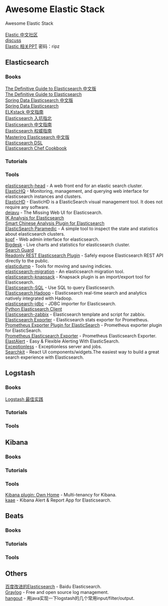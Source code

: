 # Awesome Elastic Stack
Awesome Elastic Stack <br /><br />
[Elastic 中文社区](http://elasticsearch.cn/) <br />
[discuss](https://discuss.elastic.co/) <br />
[Elastic 相关PPT](http://pan.baidu.com/s/1kVxKgSJ) 密码：ripz <br />

## Elasticsearch

### Books
[The Definitive Guide to Elasticsearch 中文版](https://github.com/looly/elasticsearch-definitive-guide-cn) <br />
[The Definitive Guide to Elasticsearch](https://github.com/elastic/elasticsearch-definitive-guide) <br />
[Spring Data Elasticsearch 中文版](https://es.yemengying.com/) <br />
[Spring Data Elasticsearch](http://docs.spring.io/spring-data/elasticsearch/docs/current/reference/html/) <br />
[ELKstack 中文指南](http://kibana.logstash.es/content/) <br />
[Elasticsearch 入坑指北](https://infaye.gitbooks.io/elasticsearch-fornorth/content/) <br />
[Elasticsearch 中文指南](https://endymecy.gitbooks.io/elasticsearch-guide-chinese/content/) <br />
[Elasticsearch 权威指南](https://fuxiaopang.gitbooks.io/learnelasticsearch/) <br />
[Mastering Elasticsearch 中文版](https://wizardforcel.gitbooks.io/mastering-elasticsearch/content/) <br />
[Elasticsearch DSL](http://elasticsearch-dsl.readthedocs.io/en/latest/) <br />
[Elasticsearch Chef Cookbook](https://github.com/elastic/cookbook-elasticsearch) <br />

### Tutorials


### Tools
[elasticsearch-head](https://github.com/mobz/elasticsearch-head) - A web front end for an elastic search cluster. <br />
[ElasticHQ](https://github.com/royrusso/elasticsearch-HQ) - Monitoring, management, and querying web interface for elasticsearch instances and clusters. <br />
[ElasticHD](https://github.com/farmerx/ElasticHD) - ElasticHD is a ElasticSearch visual management tool. It does not require any software. <br />
[dejavu](https://github.com/appbaseio/dejaVu) - The Missing Web UI for Elasticsearch. <br />
[IK Analysis for Elasticsearch](https://github.com/medcl/elasticsearch-analysis-ik) <br />
[Smart Chinese Analysis Plugin for Elasticsearch](https://github.com/elastic/elasticsearch-analysis-smartcn) <br />
[ElasticSearch Paramedic](https://github.com/karmi/elasticsearch-paramedic) - A simple tool to inspect the state and statistics about elasticsearch clusters. <br />
[kopf](https://github.com/lmenezes/elasticsearch-kopf) - Web admin interface for elasticsearch. <br />
[Bigdesk](https://github.com/lukas-vlcek/bigdesk) - Live charts and statistics for elasticsearch cluster. <br />
[Search Guard](https://github.com/floragunncom/search-guard) <br />
[Readonly REST Elasticsearch Plugin](https://github.com/sscarduzio/elasticsearch-readonlyrest-plugin) - Safely expose Elasticsearch REST API directly to the public. <br />
[elasticdump](https://github.com/taskrabbit/elasticsearch-dump) - Tools for moving and saving indicies. <br />
[elasticsearch-migration](https://github.com/medcl/elasticsearch-migration) - An elasticsearch migration tool. <br />
[elasticsearch-knapsack](https://github.com/jprante/elasticsearch-knapsack) - Knapsack plugin is an import/export tool for Elasticsearch. <br />
[Elasticsearch-SQL](https://github.com/NLPchina/elasticsearch-sql/) - Use SQL to query Elasticsearch. <br />
[Elasticsearch Hadoop](https://github.com/elastic/elasticsearch-hadoop) - Elasticsearch real-time search and analytics natively integrated with Hadoop. <br />
[elasticsearch-jdbc](https://github.com/jprante/elasticsearch-jdbc) - JDBC importer for Elasticsearch. <br />
[Python Elasticsearch Client](http://elasticsearch-py.readthedocs.io/en/master/index.html) <br />
[Elasticsearch-zabbix](https://github.com/ejimz/Elasticsearch-zabbix) - Elasticsearch template and script for zabbix. <br />
[Elasticsearch Exporter](https://github.com/justwatchcom/elasticsearch_exporter) - Elasticsearch stats exporter for Prometheus. <br />
[Prometheus Exporter Plugin for ElasticSearch](https://github.com/vvanholl/elasticsearch-prometheus-exporter) - Prometheus exporter plugin for ElasticSearch. <br />
[Prometheus Elasticsearch Exporter](https://github.com/braedon/prometheus-es-exporter) - Prometheus Elasticsearch Exporter. <br />
[ElastAlert](https://github.com/yelp/elastalert) - Easy & Flexible Alerting With ElasticSearch. <br />
[Exceptionless](https://github.com/exceptionless/Exceptionless) - Exceptionless server and jobs. <br />
[Searchkit](https://github.com/searchkit/searchkit) - React UI components/widgets.The easiest way to build a great search experience with Elasticsearch. <br />



## Logstash

### Books
[Logstash 最佳实践](http://udn.yyuap.com/doc/logstash-best-practice-cn/index.html) <br />

### Tutorials


### Tools




## Kibana

### Books


### Tutorials


### Tools
[Kibana plugin: Own Home](https://github.com/wtakase/kibana-own-home) - Multi-tenancy for Kibana. <br />
[kaae](https://github.com/elasticfence/kaae) - Kibana Alert & Report App for Elasticsearch. <br />



## Beats

### Books


### Tutorials


### Tools




## Others
[百度改进的Elasticsearch](https://github.com/baidu/Elasticsearch) - Baidu Elasticsearch. <br />
[Graylog](https://github.com/Graylog2/graylog2-server) - Free and open source log management. <br />
[hangout](https://github.com/childe/hangout) - 用java实现一下logstash的几个常用input/filter/output. <br />
